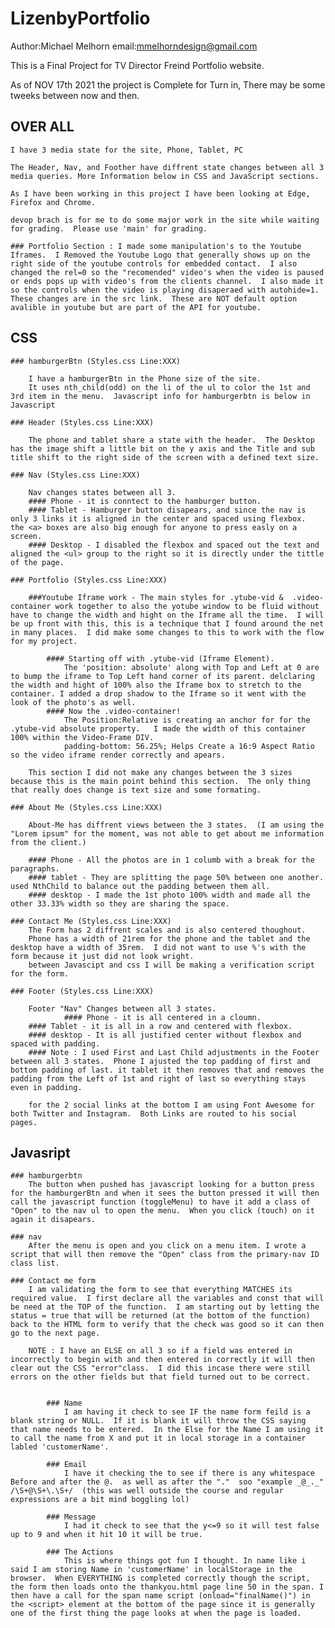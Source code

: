 # LizenbyPortfolio

Author:Michael Melhorn
email:mmelhorndesign@gmail.com

This is a Final Project for TV Director Freind Portfolio website.  

As of NOV 17th 2021 the project is Complete for Turn in, There may be some tweeks between now and then.  

## OVER ALL

    I have 3 media state for the site, Phone, Tablet, PC
    
    The Header, Nav, and Foother have diffrent state changes between all 3 media queries. More Information below in CSS and JavaScript sections.

    As I have been working in this project I have been looking at Edge, Firefox and Chrome.
    
    devop brach is for me to do some major work in the site while waiting for grading.  Please use 'main' for grading.

    ### Portfolio Section : I made some manipulation's to the Youtube Iframes.  I Removed the Youtube Logo that generally shows up on the right side of the youtube controls for embedded contact.  I also changed the rel=0 so the "recomended" video's when the video is paused or ends pops up with video's from the clients channel.  I also made it so the controls when the video is playing disaperaed with autohide=1.  These changes are in the src link.  These are NOT default option avalible in youtube but are part of the API for youtube.

## CSS

    ### hamburgerBtn (Styles.css Line:XXX)

        I have a hamburgerBtn in the Phone size of the site.
        It uses nth_child(odd) on the li of the ul to color the 1st and 3rd item in the menu.  Javascript info for hamburgerbtn is below in Javascript
        
    ### Header (Styles.css Line:XXX)

        The phone and tablet share a state with the header.  The Desktop has the image shift a little bit on the y axis and the Title and sub title shift to the right side of the screen with a defined text size.

    ### Nav (Styles.css Line:XXX)

        Nav changes states between all 3.  
        #### Phone - it is conntect to the hamburger button.  
        #### Tablet - Hamburger button disapears, and since the nav is only 3 links it is aligned in the center and spaced using flexbox.  the <a> boxes are also big enough for anyone to press easly on a screen.  
        #### Desktop - I disabled the flexbox and spaced out the text and aligned the <ul> group to the right so it is directly under the tittle of the page.

    ### Portfolio (Styles.css Line:XXX)

        ###Youtube Iframe work - The main styles for .ytube-vid &  .video-container work together to also the yotube window to be fluid without have to change the width and hight on the Iframe all the time.  I will be up front with this, this is a technique that I found around the net in many places.  I did make some changes to this to work with the flow for my project.  

            #### Starting off with .ytube-vid (Iframe Element).
                The 'position: absolute' along with Top and Left at 0 are to bump the iframe to Top Left hand corner of its parent. delclaring the width and hight of 100% also the Iframe box to stretch to the container. I added a drop shadow to the Iframe so it went with the look of the photo's as well.  
            #### Now the .video-container!
                The Position:Relative is creating an anchor for for the .ytube-vid absolute property.   I made the width of this container 100% within the Video-Frame DIV.
                padding-bottom: 56.25%; Helps Create a 16:9 Aspect Ratio so the video iframe render correctly and apears. 

        This section I did not make any changes between the 3 sizes because this is the main point behind this section.  The only thing that really does change is text size and some formating.
            
    ### About Me (Styles.css Line:XXX)

        About-Me has diffrent views between the 3 states.  (I am using the "Lorem ipsum" for the moment, was not able to get about me information from the client.)

        #### Phone - All the photos are in 1 columb with a break for the paragraphs.  
        #### tablet - They are splitting the page 50% between one another.  used NthChild to balance out the padding between them all.
        #### desktop - I made the 1st photo 100% width and made all the other 33.33% width so they are sharing the space.  

    ### Contact Me (Styles.css Line:XXX)
        The Form has 2 diffrent scales and is also centered thoughout.
        Phone has a width of 21rem for the phone and the tablet and the desktop have a width of 35rem.  I did not want to use %'s with the form because it just did not look wright.
        between Javascipt and css I will be making a verification script for the form.

    ### Footer (Styles.css Line:XXX)

        Footer "Nav" Changes between all 3 states.  
                #### Phone - it is all centered in a cloumn.
        #### Tablet - it is all in a row and centered with flexbox.
        #### desktop - It is all justified center without flexbox and spaced with padding.  
        #### Note : I used First and Last Child adjustments in the Footer between all 3 states.  Phone I ajusted the top padding of first and bottom padding of last. it tablet it then removes that and removes the padding from the Left of 1st and right of last so everything stays even in padding.   
        
        for the 2 social links at the bottom I am using Font Awesome for both Twitter and Instagram.  Both Links are routed to his social pages.

## Javasript

    ### hamburgerbtn
        The button when pushed has javascript looking for a button press for the hamburgerBtn and when it sees the button pressed it will then call the javascript function (toggleMenu) to have it add a class of "Open" to the nav ul to open the menu.  When you click (touch) on it again it disapears.

    ### nav
        After the menu is open and you click on a menu item. I wrote a script that will then remove the "Open" class from the primary-nav ID class list.

    ### Contact me form
        I am validating the form to see that everything MATCHES its required value.  I first declare all the variables and const that will be need at the TOP of the function.  I am starting out by letting the status = true that will be returned (at the bottom of the function) back to the HTML form to verify that the check was good so it can then go to the next page.  

        NOTE : I have an ELSE on all 3 so if a field was entered in incorrectly to begin with and then entered in correctly it will then clear out the CSS "error"class.  I did this incase there were still errors on the other fields but that field turned out to be correct.  


            ### Name
                I am having it check to see IF the name form feild is a blank string or NULL.  If it is blank it will throw the CSS saying that name needs to be entered.  In the Else for the Name I am using it to call the name from X and put it in local storage in a container labled 'customerName'.

            ### Email
                I have it checking the to see if there is any whitespace Before and after the @.  as well as after the "."  soo "example _@_._" /\S+@\S+\.\S+/  (this was well outside the course and regular expressions are a bit mind boggling lol)

            ### Message
                I had it check to see that the y<=9 so it will test false up to 9 and when it hit 10 it will be true.  

            ### The Actions 
                This is where things got fun I thought. In name like i said I am storing Name in 'customerName' in localStorage in the browser.  When EVERYTHING is completed correctly though the script, the form then loads onto the thankyou.html page line 50 in the span. I then have a call for the span name script (onload="finalName()") in the <script> element at the bottom of the page since it is generally one of the first thing the page looks at when the page is loaded.
